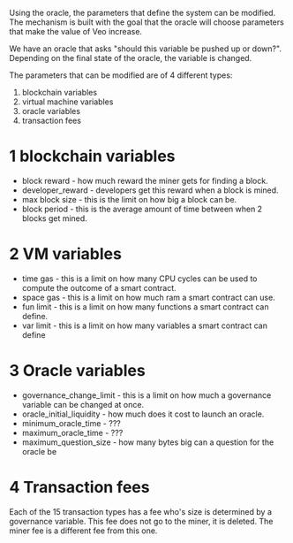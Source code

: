 Using the oracle, the parameters that define the system can be modified. The mechanism is built with the goal that the oracle will choose parameters that make the value of Veo increase.

We have an oracle that asks "should this variable be pushed up or down?". Depending on the final state of the oracle, the variable is changed.


The parameters that can be modified are of 4 different types:
1) blockchain variables
2) virtual machine variables
3) oracle variables
4) transaction fees


1 blockchain variables
======

* block reward - how much reward the miner gets for finding a block.
* developer_reward - developers get this reward when a block is mined.
* max block size - this is the limit on how big a block can be.
* block period - this is the average amount of time between when 2 blocks get mined.

2 VM variables
======

* time gas - this is a limit on how many CPU cycles can be used to compute the outcome of a smart contract.
* space gas - this is a limit on how much ram a smart contract can use.
* fun limit - this is a limit on how many functions a smart contract can define.
* var limit - this is a limit on how many variables a smart contract can define

3 Oracle variables
======

* governance_change_limit - this is a limit on how much a governance variable can be changed at once.
* oracle_initial_liquidity - how much does it cost to launch an oracle.
* minimum_oracle_time - ???
* maximum_oracle_time - ???
* maximum_question_size - how many bytes big can a question for the oracle be

4 Transaction fees
======

Each of the 15 transaction types has a fee who's size is determined by a governance variable.
This fee does not go to the miner, it is deleted.
The miner fee is a different fee from this one.